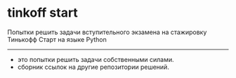# tinkoff start

Попытки решить задачи вступительного экзамена на стажировку Тинькофф Старт на языке Python

---

+ это попытки решить задачи собственными силами.
+ сборник ссылок на другие репозитории решений.
